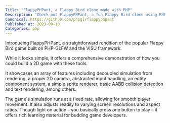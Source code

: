 ```yaml
---
Title: "FlappyPHPant, a Flappy Bird clone made with PHP"
Description: "Check out FlappyPHPant, a fun Flappy Bird clone using PHP. It's a great way to learn complex programming concepts through gaming."
Canonical: https://github.com/phpgl/flappyphpant
Published at: 2023-08-10
Categories: php
---
```


Introducing FlappyPHPant, a straightforward rendition of the popular Flappy Bird game built on PHP-GLFW and the VISU framework.

While it looks simple, it offers a comprehensive demonstration of how you could build a 2D game with these tools.

It showcases an array of features including decoupled simulation from rendering, a proper 2D camera, abstracted input handling, an entity component system, a simple sprite renderer, basic AABB collision detection and text rendering, among others.

The game's simulation runs at a fixed rate, allowing for smooth player movement. It also adjusts readily to varying screen resolutions and aspect ratios. Though light on action – you basically press one button to play – it offers rich learning material for budding game developers.

